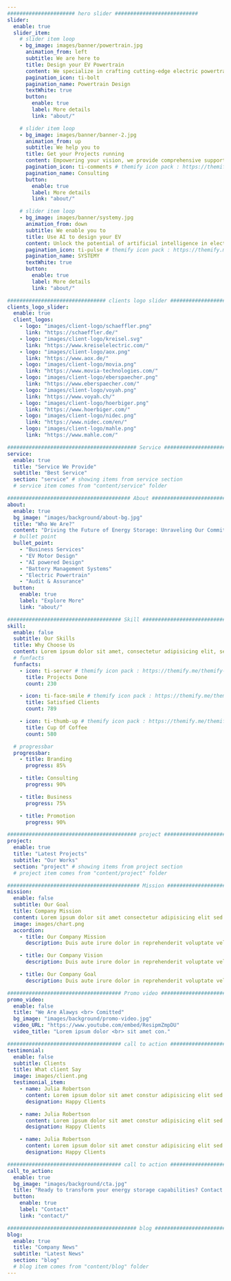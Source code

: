 ```yaml
---
###################### hero slider ###########################
slider:
  enable: true
  slider_item:
    # slider item loop
    - bg_image: images/banner/powertrain.jpg
      animation_from: left
      subtitle: We are here to
      title: Design your EV Powertrain
      content: We specialize in crafting cutting-edge electric powertrains and expertise to <br> propel your vehicles into a sustainable and efficient future.
      pagination_icon: ti-bolt
      pagination_name: Powertrain Design
      textWhite: true
      button:
        enable: true
        label: More details
        link: "about/"

    # slider item loop
    - bg_image: images/banner/banner-2.jpg
      animation_from: up
      subtitle: We help you to
      title: Get your Projects running
      content: Empowering your vision, we provide comprehensive support to your projects <br> and ensuring successful realization of your goals.
      pagination_icon: ti-comments # themify icon pack : https://themify.me/themify-icons
      pagination_name: Consulting
      button:
        enable: true
        label: More details
        link: "about/"

    # slider item loop
    - bg_image: images/banner/systemy.jpg
      animation_from: down
      subtitle: We enable you to
      title: Use AI to design your EV
      content: Unlock the potential of artificial intelligence in electric vehicle design <br> with our expertis for efficient development.
      pagination_icon: ti-pulse # themify icon pack : https://themify.me/themify-icons
      pagination_name: SYSTEMY
      textWhite: true
      button:
        enable: true
        label: More details
        link: "about/"

################################ clients logo slider ################################
clients_logo_slider:
  enable: true
  client_logos:
    - logo: "images/client-logo/schaeffler.png"
      link: "https://schaeffler.de/"
    - logo: "images/client-logo/kreisel.svg"
      link: "https://www.kreiselelectric.com/"
    - logo: "images/client-logo/aox.png"
      link: "https://www.aox.de/"
    - logo: "images/client-logo/movia.png"
      link: "https://www.movia-technologies.com/"
    - logo: "images/client-logo/eberspaecher.png"
      link: "https://www.eberspaecher.com/"
    - logo: "images/client-logo/voyah.png"
      link: "https://www.voyah.ch/"
    - logo: "images/client-logo/hoerbiger.png"
      link: "https://www.hoerbiger.com/"
    - logo: "images/client-logo/nidec.png"
      link: "https://www.nidec.com/en/"
    - logo: "images/client-logo/mahle.png"
      link: "https://www.mahle.com/"

########################################## Service ####################################
service:
  enable: true
  title: "Service We Provide"
  subtitle: "Best Service"
  section: "service" # showing items from service section
  # service item comes from "content/service" folder

######################################## About #########################################
about:
  enable: true
  bg_image: "images/background/about-bg.jpg"
  title: "Who We Are?"
  content: "Driving the Future of Energy Storage: Unraveling Our Commitment and Expertise in Advanced Battery Management Systems."
  # bullet point
  bullet_point:
    - "Business Services"
    - "EV Motor Design"
    - "AI powered Design"
    - "Battery Management Systems"
    - "Electric Powertrain"
    - "Audit & Assurance"
  button:
    enable: true
    label: "Explore More"
    link: "about/"

##################################### Skill ##############################################
skill:
  enable: false
  subtitle: Our Skills
  title: Why Choose Us
  content: Lorem ipsum dolor sit amet, consectetur adipisicing elit, sed eiusmod tempor incididunt laboris nisi ut aliquip ex ea commodo consequat. <br><br> Duis aute irure dolor in reprehenderit voluptate velit esse cillum dolore fugiat nulla pariatur. Excepteur sint ocaecat cupidatat non proident sunt culpa qui officia deserunt mollit anim id est laborum. sed perspiciatis unde omnisiste natus error sit voluptatem accusantium.doloremque ladantium totam rem aperieaque ipsa quae ab illo inventore.veritatis. et quasi architecto beatae vitae dicta sunt explicabo.
  # funfacts
  funfacts:
    - icon: ti-server # themify icon pack : https://themify.me/themify-icons
      title: Projects Done
      count: 230

    - icon: ti-face-smile # themify icon pack : https://themify.me/themify-icons
      title: Satisfied Clients
      count: 789

    - icon: ti-thumb-up # themify icon pack : https://themify.me/themify-icons
      title: Cup Of Coffee
      count: 580

  # progressbar
  progressbar:
    - title: Branding
      progress: 85%

    - title: Consulting
      progress: 90%

    - title: Business
      progress: 75%

    - title: Promotion
      progress: 90%

########################################## project ####################################
project:
  enable: true
  title: "Latest Projects"
  subtitle: "Our Works"
  section: "project" # showing items from project section
  # project item comes from "content/project" folder

########################################### Mission ###################################
mission:
  enable: false
  subtitle: Our Goal
  title: Company Mission
  content: Lorem ipsum dolor sit amet consectetur adipisicing elit sed eiusmod tempor didunt laboris nisi ut aliquip ex ea commodo consequat.
  image: images/chart.png
  accordion:
    - title: Our Company Mission
      description: Duis aute irure dolor in reprehenderit voluptate velit esse cillum dolore fugiat nulla pariatur.Excepteur sint ocaecat cupidatat non proident sunt culpa qui officia deserunt mollit anim id est laborum.

    - title: Our Company Vision
      description: Duis aute irure dolor in reprehenderit voluptate velit esse cillum dolore fugiat nulla pariatur.Excepteur sint ocaecat cupidatat non proident sunt culpa qui officia deserunt mollit anim id est laborum.

    - title: Our Company Goal
      description: Duis aute irure dolor in reprehenderit voluptate velit esse cillum dolore fugiat nulla pariatur.Excepteur sint ocaecat cupidatat non proident sunt culpa qui officia deserunt mollit anim id est laborum.

##################################### Promo video ####################################
promo_video:
  enable: false
  title: "We Are Alawys <br> Comitted"
  bg_image: "images/background/promo-video.jpg"
  video_URL: "https://www.youtube.com/embed/ResipmZmpDU"
  video_title: "Lorem ipsum dolor <br> sit amet con."

##################################### call to action #################################
testimonial:
  enable: false
  subtitle: Clients
  title: What client Say
  image: images/client.png
  testimonial_item:
    - name: Julia Robertson
      content: Lorem ipsum dolor sit amet constur adipisicing elit sed eiusmtempor incid sed dolore magna aliqu enim minim veniam quis nostrud exercittion ullamco labo ris nisi aliquip excepteur.
      designation: Happy Clients

    - name: Julia Robertson
      content: Lorem ipsum dolor sit amet constur adipisicing elit sed eiusmtempor incid sed dolore magna aliqu enim minim veniam quis nostrud exercittion ullamco labo ris nisi aliquip excepteur.
      designation: Happy Clients

    - name: Julia Robertson
      content: Lorem ipsum dolor sit amet constur adipisicing elit sed eiusmtempor incid sed dolore magna aliqu enim minim veniam quis nostrud exercittion ullamco labo ris nisi aliquip excepteur.
      designation: Happy Clients

##################################### call to action #################################
call_to_action:
  enable: true
  bg_image: "images/background/cta.jpg"
  title: "Ready to transform your energy storage capabilities? Contact us today."
  button:
    enable: true
    label: "Contact"
    link: "contact/"

########################################## blog ####################################
blog:
  enable: true
  title: "Company News"
  subtitle: "Latest News"
  section: "blog"
  # blog item comes from "content/blog" folder
---
```

